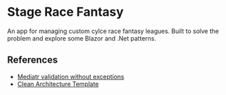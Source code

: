# Stage Race Fantasy
An app for managing custom cylce race fantasy leagues. Built to solve the problem and explore some Blazor and .Net patterns.

## References
- [Mediatr validation without exceptions](https://medium.com/the-cloud-builders-guild/validation-without-exceptions-using-a-mediatr-pipeline-behavior-278f124836dc)
- [Clean Architecture Template](https://github.com/jasontaylordev/CleanArchitecture)